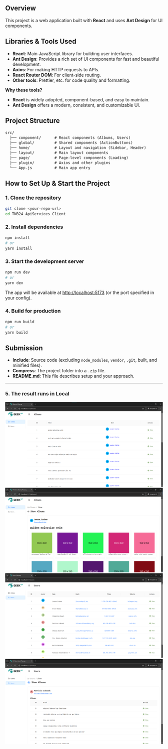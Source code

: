 ## Overview

This project is a web application built with **React** and uses **Ant Design** for UI components.

## Libraries & Tools Used

- **React**: Main JavaScript library for building user interfaces.
- **Ant Design**: Provides a rich set of UI components for fast and beautiful development.
- **Axios**: For making HTTP requests to APIs.
- **React Router DOM**: For client-side routing.
- **Other tools**: Prettier, etc. for code quality and formatting.

**Why these tools?**

- **React** is widely adopted, component-based, and easy to maintain.
- **Ant Design** offers a modern, consistent, and customizable UI.

## Project Structure

```
src/
  ├── component/      # React components (Albums, Users)
  ├── global/         # Shared components (ActionButtons)
  ├── home/           # Layout and navigation (Sidebar, Header)
  ├── layout/         # Main layout components
  ├── page/           # Page-level components (Loading)
  ├── plugin/         # Axios and other plugins
  └── App.js          # Main app entry
```

## How to Set Up & Start the Project

### 1. Clone the repository

```bash
git clone <your-repo-url>
cd TNB24_ApiServices_Client
```

### 2. Install dependencies

```bash
npm install
# or
yarn install
```

### 3. Start the development server

```bash
npm run dev
# or
yarn dev
```

The app will be available at [http://localhost:5173](http://localhost:5173) (or the port specified in your config).

### 4. Build for production

```bash
npm run build
# or
yarn build
```

## Submission

- **Include**: Source code (excluding `node_modules`, `vendor`, `.git`, built, and minified files).
- **Compress**: The project folder into a `.zip` file.
- **README.md**: This file describes setup and your approach.

---

### 5. The result runs in Local

![alt text](image.png)
![alt text](image-1.png)
![alt text](image-2.png)
![alt text](image-3.png)
